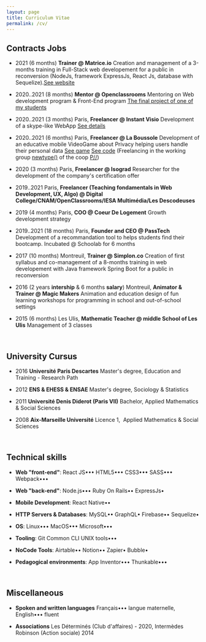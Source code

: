```yaml
---
layout: page
title: Curriculum Vitae
permalink: /cv/
---
```


## Contracts Jobs

- 2021 (6 months) **Trainer @ Matrice.io** Creation and management of a 3-months training in Full-Stack web developement for a public in reconversion (NodeJs, framework ExpressJs, React Js, database with Sequelize).[See website](https://matrice.io/ecole/fullstack)

- 2020..2021 (8 months) **Mentor @ Openclassrooms** Mentoring on Web development program & Front-End program [The final project of one of my students](https://youtu.be/MPApUq8bo30?t=428)

- 2020..2021 (3 months) Paris, **Freelancer @ Instant Visio** Development of a skype-like WebApp [See details](https://github.com/Instant-Visio/InstantVisio-WebApp/issues?q=author%3ANicolasHov+)

- 2020..2021 (6 months) Paris, **Freelancer @ La Boussole** Development of an educative mobile VideoGame about Privacy helping users handle their personal data [See game](https://gaoandblaze.org/) [See code](https://gitlab.com/dashboard/issues?scope=all&utf8=%E2%9C%93&state=closed&assignee_username=NicolasHov)
(Freelancing in the working group [newtype()](https://newtype.fr/) of the coop [P//](https://portparallele.com/))

- 2020 (3 months) Paris, **Freelancer @ Isograd** Researcher for the development of the company's certification offer

- 2019..2021 Paris, **Freelancer (Teaching fondamentals in Web Development, UX, Algo) @ Digital College/CNAM/OpenClassrooms/IESA Multimédia/Les Descodeuses**

- 2019 (4 months) Paris, **COO @ Coeur De Logement** Growth development strategy

- 2019..2021 (18 months) Paris, **Founder and CEO @ PassTech** Development of a recommandation tool to helps students find their bootcamp. Incubated @ Schoolab for 6 months

- 2017 (10 months) Montreuil, **Trainer @ Simplon.co** Creation of first syllabus and co-management of a 8-months training in web developement with Java framework Spring Boot for a public in reconversion

- 2016 (2 years **intership** & 6 months **salary**) Montreuil, **Animator & Trainer @ Magic Makers** Animation and education design of fun learning workshops for programming in school and out-of-school settings

- 2015 (6 months) Les Ulis, **Mathematic Teacher @ middle School of Les Ulis** Management of 3 classes

<br>

## University Cursus

- 2016 **Université Paris Descartes** Master's degree, Education and Training - Research Path

- 2012 **ENS & EHESS & ENSAE** Master's degree, Sociology & Statistics

- 2011 **Université Denis Diderot (Paris VII)** Bachelor, Applied Mathematics & Social Sciences

- 2008 **Aix-Marseille Université** Licence 1,  Applied Mathematics & Social Sciences

<br>

## Technical skills

- **Web "front-end"**: React JS••• HTML5••• CSS3••• SASS••• Webpack•••

- **Web "back-end"**: Node.js••• Ruby On Rails•• ExpressJs•

- **Mobile Development**: React Native••

- **HTTP Servers & Databases**: MySQL•• GraphQL• Firebase•• Sequelize•

- **OS**: Linux••• MacOS••• Microsoft•••

- **Tooling**: Git Common CLI UNIX tools•••

- **NoCode Tools**: Airtable•• Notion•• Zapier• Bubble•

- **Pedagogical environments**: App Inventor••• Thunkable•••

<br>

## Miscellaneous

- **Spoken and written languages** Français••• langue maternelle, English••• fluent

- **Associations** Les Déterminés (Club d'affaires) - 2020, Intermèdes Robinson (Action sociale) 2014
